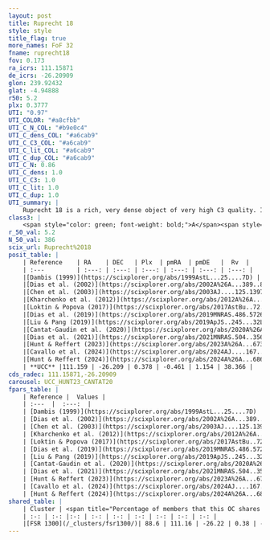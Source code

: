```yaml
---
layout: post
title: Ruprecht 18
style: style
title_flag: true
more_names: FoF 32
fname: ruprecht18
fov: 0.173
ra_icrs: 111.15871
de_icrs: -26.20909
glon: 239.92432
glat: -4.94888
r50: 5.2
plx: 0.3777
UTI: "0.97"
UTI_COLOR: "#a8cfbb"
UTI_C_N_COL: "#b9e0c4"
UTI_C_dens_COL: "#a6cab9"
UTI_C_C3_COL: "#a6cab9"
UTI_C_lit_COL: "#a6cab9"
UTI_C_dup_COL: "#a6cab9"
UTI_C_N: 0.86
UTI_C_dens: 1.0
UTI_C_C3: 1.0
UTI_C_lit: 1.0
UTI_C_dup: 1.0
UTI_summary: |
    Ruprecht 18 is a rich, very dense object of very high C3 quality. It is very well-studied in the literature. This object shares a large percentage of members with a later reported entry.
class3: |
    <span style="color: green; font-weight: bold;">A</span><span style="color: green; font-weight: bold;">A</span>
r_50_val: 5.2
N_50_val: 386
scix_url: Ruprecht%2018
posit_table: |
    | Reference    | RA    | DEC   | Plx  | pmRA  | pmDE   |  Rv  |
    | :---         | :---: | :---: | :---: | :---: | :---: | :---: |
    |[Dambis (1999)](https://scixplorer.org/abs/1999AstL...25....7D) | 111.162 | -26.217 | -- | -- | -- | -- |
    |[Dias et al. (2002)](https://scixplorer.org/abs/2002A%26A...389..871D) | 111.162 | -26.217 | -- | -1.45 | 2.43 | -- |
    |[Chen et al. (2003)](https://scixplorer.org/abs/2003AJ....125.1397C) | 111.16 | -26.209 | -- | -- | -- | -- |
    |[Kharchenko et al. (2012)](https://scixplorer.org/abs/2012A%26A...543A.156K) | 111.18 | -26.21 | -- | -2.48 | 1.58 | -- |
    |[Loktin & Popova (2017)](https://scixplorer.org/abs/2017AstBu..72..257L) | 111.165 | -26.217 | -- | -3.694 | 1.445 | 31.0 |
    |[Dias et al. (2019)](https://scixplorer.org/abs/2019MNRAS.486.5726D) | 111.162 | -26.217 | 0.372 | -0.495 | 1.159 | 31.403 |
    |[Liu & Pang (2019)](https://scixplorer.org/abs/2019ApJS..245...32L) | 111.149 | -26.21 | 0.367 | -0.517 | 1.136 | -- |
    |[Cantat-Gaudin et al. (2020)](https://scixplorer.org/abs/2020A%26A...640A...1C) | 111.16 | -26.213 | 0.364 | -0.487 | 1.127 | -- |
    |[Dias et al. (2021)](https://scixplorer.org/abs/2021MNRAS.504..356D) | 111.152 | -26.224 | 0.369 | -0.493 | 1.107 | 31.487 |
    |[Hunt & Reffert (2023)](https://scixplorer.org/abs/2023A%26A...673A.114H) | 111.164 | -26.207 | 0.382 | -0.465 | 1.165 | 36.134 |
    |[Cavallo et al. (2024)](https://scixplorer.org/abs/2024AJ....167...12C) | 111.137 | -26.225 | 0.383 | -- | -- | -- |
    |[Hunt & Reffert (2024)](https://scixplorer.org/abs/2024A%26A...686A..42H) | 111.164 | -26.207 | 0.382 | -0.465 | 1.165 | 36.134 |
    | **UCC** |111.159 | -26.209 | 0.378 | -0.461 | 1.154 | 38.366 | 
cds_radec: 111.15871,-26.20909
carousel: UCC_HUNT23_CANTAT20
fpars_table: |
    | Reference |  Values |
    | :---  |  :---:  |
    | [Dambis (1999)](https://scixplorer.org/abs/1999AstL...25....7D) | `E_B-V_=0.743, DM0=10.04, log_age_=7.9` |
    | [Dias et al. (2002)](https://scixplorer.org/abs/2002A%26A...389..871D) | `E(B-V)=0.7, Dist=1056.0, Age=7.648, [Fe/H]=-0.01` |
    | [Chen et al. (2003)](https://scixplorer.org/abs/2003AJ....125.1397C) | `E(B-V)=0.7, HDis=1056, Age=0.04, [Fe/H]_1=-0.01` |
    | [Kharchenko et al. (2012)](https://scixplorer.org/abs/2012A%26A...543A.156K) | `e_bv=0.687, distance=1499, log_age=8.455, metallicity=-0.01` |
    | [Loktin & Popova (2017)](https://scixplorer.org/abs/2017AstBu..72..257L) | `E(B-V)=0.703, Dmod=10.358, logt=7.538` |
    | [Dias et al. (2019)](https://scixplorer.org/abs/2019MNRAS.486.5726D) | `E(B-V)=0.57, Dist=2317, logAge=7.676, Z=0.004` |
    | [Liu & Pang (2019)](https://scixplorer.org/abs/2019ApJS..245...32L) | `Age=0.214, Z=-0.75` |
    | [Cantat-Gaudin et al. (2020)](https://scixplorer.org/abs/2020A%26A...640A...1C) | `AVNN=1.43, DMNN=12.12, AgeNN=8.11` |
    | [Dias et al. (2021)](https://scixplorer.org/abs/2021MNRAS.504..356D) | `Av=1.953, Dist=2259, logage=8.114, [Fe/H]=0.123` |
    | [Hunt & Reffert (2023)](https://scixplorer.org/abs/2023A%26A...673A.114H) | `AV50=1.838, diffAV50=2.48, MOD50=11.9, logAge50=8.208` |
    | [Cavallo et al. (2024)](https://scixplorer.org/abs/2024AJ....167...12C) | `AV50=2.03, dMod50=11.98, logAge50=8.43, [Fe/H]50=0.38` |
    | [Hunt & Reffert (2024)](https://scixplorer.org/abs/2024A%26A...686A..42H) | `MassJ=2240.23` |
shared_table: |
    | Cluster | <span title="Percentage of members that this OC shares with the ones listed">%</span>   | RA   | DEC   | Plx   | pmRA  | pmDE  | Rv | UTI |
    | :-: | :-: |:-: | :-: | :-: | :-: | :-: | :-: | :-: |
    |[FSR 1300](/_clusters/fsr1300/)| 88.6 | 111.16 | -26.22 | 0.38 | -0.46 | 1.16 | 38.53 |0.02 |
---
```

